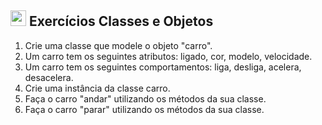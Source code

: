## <img src="https://cdn.jsdelivr.net/gh/devicons/devicon/icons/python/python-original.svg" width="25px;" /> Exercícios Classes e Objetos

1. Crie uma classe que modele o objeto "carro".
2. Um carro tem os seguintes atributos: ligado, cor, modelo,
velocidade.
3. Um carro tem os seguintes comportamentos: liga, desliga, acelera,
desacelera.
4. Crie uma instância da classe carro.
5. Faça o carro "andar" utilizando os métodos da sua classe.
6. Faça o carro "parar" utilizando os métodos da sua classe.
